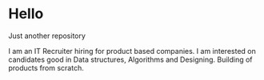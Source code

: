 # Hello
Just another repository

I am an IT Recruiter hiring for product based companies.
I am interested on candidates good in Data structures, Algorithms and Designing. 
Building of products from scratch.

